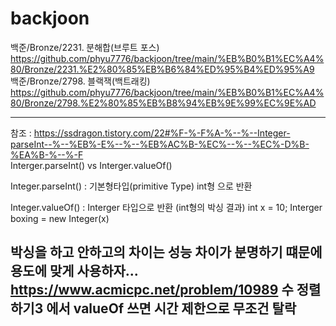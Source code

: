 # backjoon
백준/Bronze/2231. 분해합(브루트 포스) https://github.com/phyu7776/backjoon/tree/main/%EB%B0%B1%EC%A4%80/Bronze/2231.%E2%80%85%EB%B6%84%ED%95%B4%ED%95%A9  
백준/Bronze/2798. 블랙잭(백트래킹) https://github.com/phyu7776/backjoon/tree/main/%EB%B0%B1%EC%A4%80/Bronze/2798.%E2%80%85%EB%B8%94%EB%9E%99%EC%9E%AD  



--------------------------------------------------------------------------------------------------------------------------------
참조 : https://ssdragon.tistory.com/22#%F-%-F%A-%--%--Integer-parseInt--%--%EB%-E%--%--%EB%AC%B-%EC%--%--%EC%-D%B-%EA%B-%--%-F  
Interger.parseInt() vs Interger.valueOf()

Integer.parseInt() : 
  기본형타입(primitive Type) int형 으로 반환

Integer.valueOf() :
  Interger 타입으로 반환 (int형의 박싱 결과)
  int x = 10;
  Interger boxing = new Integer(x)

박싱을 하고 안하고의 차이는 성능 차이가 분명하기 떄문에 용도에 맞게 사용하자...
https://www.acmicpc.net/problem/10989 수 정렬하기3 에서 valueOf 쓰면 시간 제한으로 무조건 탈락
--------------------------------------------------------------------------------------------------------------------------------

